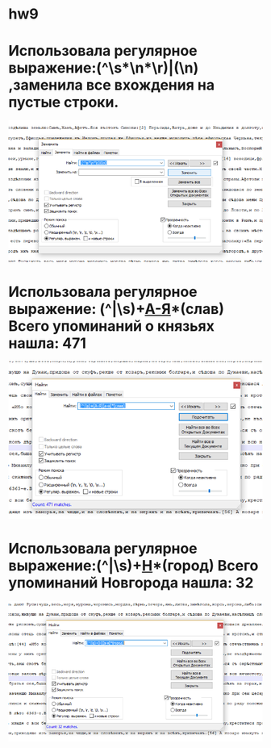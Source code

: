 # hw9
# Использовала регулярное выражение:(^\s*\n*\r)|(\n)  ,заменила все вхождения на  пустые строки.
![Фото](https://github.com/msgvozdeva/hw9/blob/master/2018-06-01%20(3).png)
# Использовала регулярное выражение: (^|\s)+[А-Я](а-я)*(слав)  Всего упоминаний о князьях нашла: 471
![Фото](https://github.com/msgvozdeva/hw9/blob/master/2018-06-01%20(1).png)
# Использовала регулярное выражение:(^|\s)+[Н](а-я)*(город)  Всего упоминаний Новгорода нашла: 32
![Фото](https://github.com/msgvozdeva/hw9/blob/master/2018-06-01%20(2).png)
